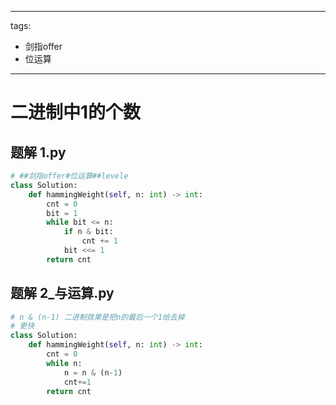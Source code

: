 
---
tags:
  - 剑指offer
  - 位运算
---

# 二进制中1的个数

## 题解 1.py

```.py
# ##剑指offer#位运算##levele
class Solution:
    def hammingWeight(self, n: int) -> int:
        cnt = 0
        bit = 1
        while bit <= n:
            if n & bit:
                cnt += 1
            bit <<= 1
        return cnt

```

## 题解 2_与运算.py

```.py
# n & (n-1) 二进制效果是把n的最后一个1给去掉
# 更快
class Solution:
    def hammingWeight(self, n: int) -> int:
        cnt = 0
        while n:
            n = n & (n-1)
            cnt+=1
        return cnt

```


